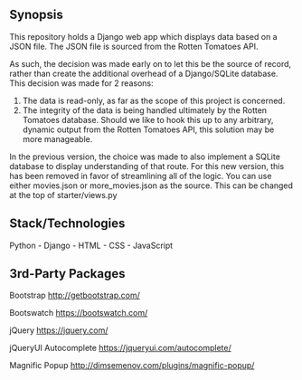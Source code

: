 ## Synopsis

This repository holds a Django web app which displays data based on a JSON file. The JSON file is sourced from the Rotten Tomatoes API.

As such, the decision was made early on to let this be the source of record, rather than create the additional overhead of a Django/SQLite database. This decision was made for 2 reasons:

1. The data is read-only, as far as the scope of this project is concerned.
2. The integrity of the data is being handled ultimately by the Rotten Tomatoes database. Should we like to hook this up to any arbitrary, dynamic output from the Rotten Tomatoes API, this solution may be more manageable.

In the previous version, the choice was made to also implement a SQLite database to display understanding of that route. For this new version, this has been removed in favor of streamlining all of the logic. You can use either movies.json or more_movies.json as the source. This can be changed at the top of starter/views.py

## Stack/Technologies

Python -
Django -
HTML -
CSS -
JavaScript

## 3rd-Party Packages

Bootstrap
http://getbootstrap.com/

Bootswatch
https://bootswatch.com/

jQuery
https://jquery.com/

jQueryUI Autocomplete
https://jqueryui.com/autocomplete/

Magnific Popup
http://dimsemenov.com/plugins/magnific-popup/

